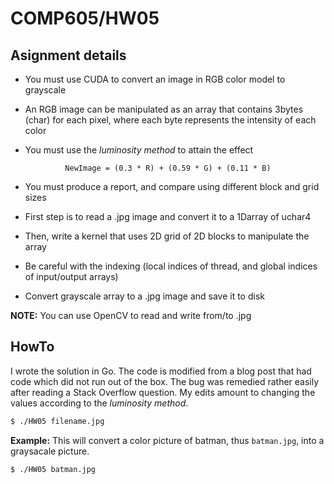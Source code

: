 # COMP605/HW05

## Asignment details

* You must use CUDA to convert an image in RGB color model to grayscale

* An RGB image can be manipulated as an array that contains 3bytes (char) for each pixel, where each byte represents the intensity of each color

* You must use the *luminosity method* to attain the effect 

$$\texttt{NewImage = (0.3 * R) + (0.59 * G) + (0.11 * B)}$$

* You must produce a report, and compare using different block and grid sizes

* First step is to read a .jpg image and convert it to a 1Darray of uchar4

* Then, write a kernel that uses 2D grid of 2D blocks to manipulate the array

* Be careful  with  the  indexing  (local indices  of  thread,  and  global  indices of  input/output arrays)

* Convert grayscale array to a .jpg image and save it to disk

**NOTE:** You can use OpenCV to read and write from/to .jpg

## HowTo

I wrote the solution in Go.
The code is modified from a blog post that had code which did not run out of the box.
The bug was remedied rather easily after reading a Stack Overflow question.
My edits amount to changing the values according to the *luminosity method*.

```bash
$ ./HW05 filename.jpg
```

**Example:** This will convert a color picture of batman, thus `batman.jpg`, into a graysacale picture.
```bash
$ ./HW05 batman.jpg
```

